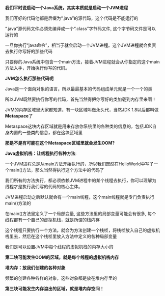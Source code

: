 **我们平时说启动一个Java系统，其实本质就是启动一个JVM进程**

我们写好的代码他都是后缀为“.java”的源代码，这个代码是不能运行的

“.java”源代码文件必须先编译成一个“.class”字节码文件, 这个字节码文件是可以运行的

一旦你执行“java命令”，相当于就会启动一个JVM进程。这个JVM进程就会负责去执行你写好的那些代码

只要你的Java系统中包含一个main方法，接着JVM进程就会从你指定的这个main方法入手，开始执行你写的代码。



**JVM怎么执行那些代码呢**

Java是一个面向对象的语言，所以最最基本的代码组成单元就是一个一个的类

所以JVM既然要执行你写的代码，首先当然得把你写好的类加载到内存里来啊！

JVM的内存区域里大家都知道，有一块区域叫做永久代，当然JDK 1.8以后都叫做**Metaspace**了

Metaspace这块内存区域就是用来存放你系统里的各种类的信息的，包括JDK自身内置的一些类的信息，都在这块区域里

**那是不是有可能在这个Metaspace区域里就会发生OOM?**



**Java虚拟机栈：让线程执行各种方法**:

一个JVM进程总是从main方法开始执行的，所以我们既然在HelloWorld中写了一个main()方法，那么当然得执行这个方法中的代码了

我们所有的方法执行，都必须依赖JVM进程中的某个线程去执行，你可以理解为线程才是执行我们写的代码的核心主体。

JVM进程启动之后默认就会有一个main线程，这个main线程就是专门负责执行main()方法的

在main()方法里定义了一个局部变量, 这些方法里的局部变量可能会有很多, 每个线程都有一个自己的虚拟机栈，就是所谓的栈内存

这个线程只要执行一个方法，就会为方法创建一个栈桢，将栈桢放入自己的虚拟机栈里去，然后在这个栈桢里放入方法中定义的各种局部变量

我们是可以设置JVM中每个线程的虚拟机栈的内存大小的

**第二块可能发生OOM的区域，就是每个线程的虚拟机栈内存**



**堆内存：放我们创建的各种对象**

频繁的创建各种各样的对象，这些对象都是放在堆内存里的

**第三块可能发生内存溢出的区域，就是堆内存空间！**